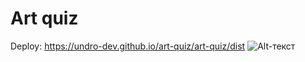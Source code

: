 # Art quiz
Deploy: https://undro-dev.github.io/art-quiz/art-quiz/dist
![Alt-текст](https://avatars1.githubusercontent.com/u/5384215?v=3&s=460 "Орк")



